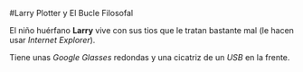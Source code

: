 #Larry Plotter y El Bucle Filosofal

El niño huérfano **Larry** vive con sus tios que le tratan bastante mal
(le hacen usar *Internet Explorer*).

Tiene unas *Google Glasses* redondas y una cicatriz de un *USB* en la frente.
